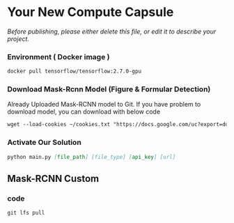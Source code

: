 # Your New Compute Capsule

_Before publishing, please either delete this file, or edit it to describe your project._

### Environment ( Docker image ) 
```md
docker pull tensorflow/tensorflow:2.7.0-gpu
```

### Download Mask-Rcnn Model (Figure & Formular Detection)

Already Uploaded Mask-RCNN model to Git. 
If you have problem to download model, you can download with below code 
```md 
wget --load-cookies ~/cookies.txt "https://docs.google.com/uc?export=download&confirm=$(wget --quiet --save-cookies ~/cookies.txt --keep-session-cookies --no-check-certificate 'https://drive.google.com/file/d/1PTzFMJp-pF2Tt-EwPyibfj2w0KMfm9Mi/view?usp=sharing' -O- | sed -rn 's/.*confirm=([0-9A-Za-z_]+).*/\1\n/p')&id=1PTzFMJp-pF2Tt-EwPyibfj2w0KMfm9Mi" -O capstone_200_ppt.h5 && rm -rf ~/cookies.txt
```
### Activate Our Solution 

```md 
python main.py [file_path] [file_type] [api_key] [url]
```

## Mask-RCNN Custom 

### code 
```md
git lfs pull
```
